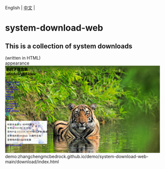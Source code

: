 English | [中文](./README.md) |  
# system-download-web  
## This is a collection of system downloads
(written in HTML)  
appearance  
![](https://raw.githubusercontent.com/zhangchengmcbedrock/zhangchengmcbedrock/main/res%202023%207%2029/01.png) 
demo:zhangchengmcbedrock.github.io/demo/system-download-web-main/download/index.html
